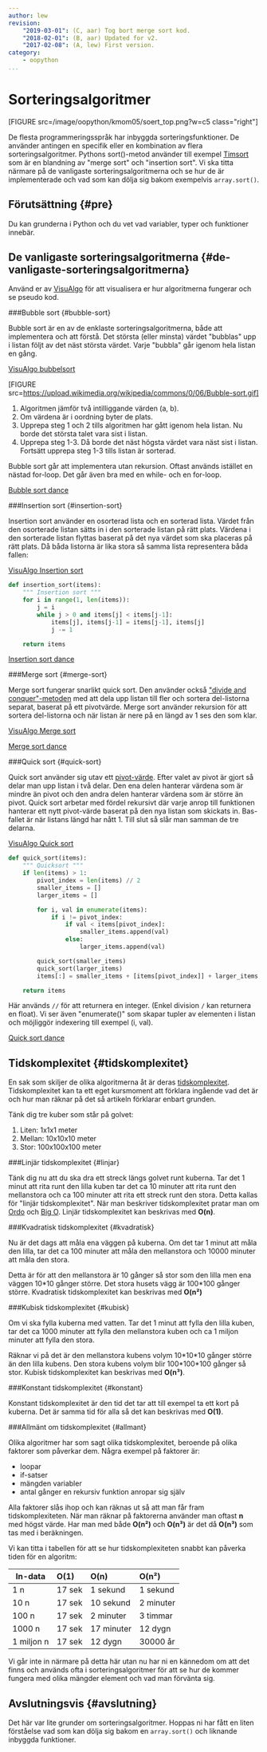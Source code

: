 ```yaml
---
author: lew
revision:
    "2019-03-01": (C, aar) Tog bort merge sort kod.
    "2018-02-01": (B, aar) Updated for v2.
    "2017-02-08": (A, lew) First version.
category:
    - oopython
...
```

Sorteringsalgoritmer
===================================

[FIGURE src=/image/oopython/kmom05/soert_top.png?w=c5 class="right"]

De flesta programmeringsspråk har inbyggda sorteringsfunktioner. De använder antingen en specifik eller en kombination av flera sorteringsalgoritmer. Pythons sort()-metod använder till exempel [Timsort](https://en.wikipedia.org/wiki/Timsort) som är en blandning av "merge sort" och "insertion sort". Vi ska titta närmare på de vanligaste sorteringsalgoritmerna och se hur de är implementerade och vad som kan dölja sig bakom exempelvis `array.sort()`.

<!--more-->



Förutsättning {#pre}
-------------------------------

Du kan grunderna i Python och du vet vad variabler, typer och funktioner innebär.



De vanligaste sorteringsalgoritmerna {#de-vanligaste-sorteringsalgoritmerna}
------------------------------

Använd er av [VisuAlgo](https://visualgo.net/en/sorting?slide=1) för att visualisera er hur algoritmerna fungerar och se pseudo kod.



###Bubble sort {#bubble-sort}  

Bubble sort är en av de enklaste sorteringsalgoritmerna, både att implementera och att förstå. Det största (eller minsta) värdet "bubblas" upp i listan följt av det näst största värdet. Varje "bubbla" går igenom hela listan en gång.

[VisuAlgo bubbelsort](https://visualgo.net/en/sorting?slide=6)

[FIGURE src=https://upload.wikimedia.org/wikipedia/commons/0/06/Bubble-sort.gif]

1. Algoritmen jämför två intilliggande värden (a, b).
2. Om värdena är i oordning byter de plats.  
3. Upprepa steg 1 och 2 tills algoritmen har gått igenom hela listan. Nu borde det största talet vara sist i listan.
4. Upprepa steg 1-3. Då borde det näst högsta värdet vara näst sist i listan. Fortsätt upprepa steg 1-3 tills listan är sorterad.

Bubble sort går att implementera utan rekursion. Oftast används istället en nästad for-loop. Det går även bra med en while- och en for-loop.

[Bubble sort dance](https://www.youtube.com/watch?v=Iv3vgjM8Pv4)



###Insertion sort {#insertion-sort}  

Insertion sort använder en osorterad lista och en sorterad lista. Värdet från den osorterade listan sätts in i den sorterade listan på rätt plats. Värdena i den sorterade listan flyttas baserat på det nya värdet som ska placeras på rätt plats. Då båda listorna är lika stora så samma lista representera båda fallen:  

[VisuAlgo Insertion sort](https://visualgo.net/en/sorting?slide=8)

```python
def insertion_sort(items):
    """ Insertion sort """
    for i in range(1, len(items)):
        j = i
        while j > 0 and items[j] < items[j-1]:
            items[j], items[j-1] = items[j-1], items[j]
            j -= 1

    return items
```

[Insertion sort dance](https://www.youtube.com/watch?v=ROalU379l3U)  



###Merge sort {#merge-sort}  

Merge sort fungerar snarlikt quick sort. Den använder också ["divide and conquer"-metoden](https://en.wikipedia.org/wiki/Divide_and_conquer_algorithms) med att dela upp listan till fler och sortera del-listorna separat, baserat på ett pivotvärde. Merge sort använder rekursion för att sortera del-listorna och när listan är nere på en längd av 1 ses den som klar.

[VisuAlgo Merge sort](https://visualgo.net/en/sorting?slide=10)

<!--
```python
def merge_sort(items):
    """ Merge sort """
    if len(items) > 1:

        mid = len(items) // 2        # Dela vid mitten
        left = items[0:mid]
        right = items[mid:]

        merge_sort(left)            # Sortera den vänstra listan "in-place"
        merge_sort(right)           # Sortera den högra listan "in-place"

        l, r = 0, 0
        for i in range(len(items)):     # Sätt ihop båda listorna

            lval = left[l] if l < len(left) else None
            rval = right[r] if r < len(right) else None

            if (lval is not None and rval is not None and lval < rval) or rval is None:
                items[i] = lval
                l += 1
            elif (lval is not None and rval is not None and lval >= rval) or lval is None:
                items[i] = rval
                r += 1

    return items
```
-->
[Merge sort dance](https://www.youtube.com/watch?v=XaqR3G_NVoo)



###Quick sort {#quick-sort}

Quick sort använder sig utav ett [pivot-värde](https://en.wikipedia.org/wiki/Quicksort#Choice_of_pivot). Efter valet av pivot är gjort så delar man upp listan i två delar. Den ena delen hanterar värdena som är mindre än pivot och den andra delen hanterar värdena som är större än pivot. Quick sort arbetar med fördel rekursivt där varje anrop till funktionen hanterar ett nytt pivot-värde baserat på den nya listan som skickats in. Bas-fallet är när listans längd har nått 1. Till slut så slår man samman de tre delarna.  

[VisuAlgo Quick sort](https://visualgo.net/en/sorting?slide=11)

```python
def quick_sort(items):
    """ Quicksort """
    if len(items) > 1:
        pivot_index = len(items) // 2
        smaller_items = []
        larger_items = []

        for i, val in enumerate(items):
            if i != pivot_index:
                if val < items[pivot_index]:
                    smaller_items.append(val)
                else:
                    larger_items.append(val)

        quick_sort(smaller_items)
        quick_sort(larger_items)
        items[:] = smaller_items + [items[pivot_index]] + larger_items

    return items
```

Här används `//` för att returnera en integer. (Enkel division `/` kan returnera en float). Vi ser även "enumerate()" som skapar tupler av elementen i listan och möjliggör indexering till exempel (i, val).  

[Quick sort dance](https://www.youtube.com/watch?v=3San3uKKHgg)



Tidskomplexitet {#tidskomplexitet}
------------------------------  

En sak som skiljer de olika algoritmerna åt är deras [tidskomplexitet](https://en.wikipedia.org/wiki/Time_complexity). Tidskomplexitet kan ta ett eget kursmoment att förklara ingående vad det är och hur man räknar på det så artikeln förklarar enbart grunden.  

Tänk dig tre kuber som står på golvet:  
1. Liten: 1x1x1 meter  
2. Mellan: 10x10x10 meter  
3. Stor: 100x100x100 meter  



###Linjär tidskomplexitet {#linjar}  

Tänk dig nu att du ska dra ett streck längs golvet runt kuberna. Tar det 1 minut att rita runt den lilla kuben tar det ca 10 minuter att rita runt den mellanstora och ca 100 minuter att rita ett streck runt den stora. Detta kallas för "linjär tidskomplexitet". När man beskriver tidskomplexitet pratar man om [Ordo](https://sv.wikipedia.org/wiki/Ordo) och [Big O](https://en.wikipedia.org/wiki/Big_O_notation). Linjär tidskomplexitet kan beskrivas med **O(n)**.  



###Kvadratisk tidskomplexitet {#kvadratisk}  

Nu är det dags att måla ena väggen på kuberna. Om det tar 1 minut att måla den lilla, tar det ca 100 minuter att måla den mellanstora och 10000 minuter att måla den stora.  

Detta är för att den mellanstora är 10 gånger så stor som den lilla men ena väggen 10\*10 gånger större. Det stora husets vägg är 100\*100 gånger större. Kvadratisk tidskomplexitet kan beskrivas med **O(n²)**



###Kubisk tidskomplexitet {#kubisk}  

Om vi ska fylla kuberna med vatten. Tar det 1 minut att fylla den lilla kuben, tar det ca 1000 minuter att fylla den mellanstora kuben och ca 1 miljon minuter att fylla den stora.  

Räknar vi på det är den mellanstora kubens volym 10\*10\*10 gånger större än den lilla kubens. Den stora kubens volym blir 100\*100\*100 gånger så stor. Kubisk tidskomplexitet kan beskrivas med **O(n³)**.  



###Konstant tidskomplexitet {#konstant}  

Konstant tidskomplexitet är den tid det tar att till exempel ta ett kort på kuberna. Det är samma tid för alla så det kan beskrivas med **O(1)**.



###Allmänt om tidskomplexitet {#allmant}  

Olika algoritmer har som sagt olika tidskomplexitet, beroende på olika faktorer som påverkar dem. Några exempel på faktorer är:  
* loopar  
* if-satser  
* mängden variabler  
* antal gånger en rekursiv funktion anropar sig själv  

Alla faktorer slås ihop och kan räknas ut så att man får fram tidskomplexiteten. När man räknar på faktorerna använder man oftast **n** med högst värde. Har man med både **O(n²)** och **O(n³)** är det då **O(n³)** som tas med i beräkningen.  

Vi kan titta i tabellen för att se hur tidskomplexiteten snabbt kan påverka tiden för en algoritm:  

|  In-data  |  O(1)  |  O(n)      |  O(n²)    |
|-----------|:-------|:-----------|:----------|
|  1 n        | 17 sek | 1 sekund   | 1 sekund  |
|  10 n       | 17 sek | 10 sekund  | 2 minuter |
|  100 n      | 17 sek | 2 minuter  | 3 timmar  |
|  1000 n     | 17 sek | 17 minuter | 12 dygn   |
|  1 miljon n | 17 sek | 12 dygn    | 30000 år  |

Vi går inte in närmare på detta här utan nu har ni en kännedom om att det finns och används ofta i sorteringsalgoritmer för att se hur de kommer fungera med olika mängder element och vad man förvänta sig.


Avslutningsvis {#avslutning}
------------------------------  

Det här var lite grunder om sorteringsalgoritmer. Hoppas ni har fått en liten förståelse vad som kan dölja sig bakom en `array.sort()` och liknande inbyggda funktioner. 
